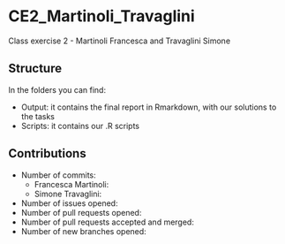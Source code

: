 # CE2_Martinoli_Travaglini
Class exercise 2 - Martinoli Francesca and Travaglini Simone

## Structure
In the folders you can find:
- Output: it contains the final report in Rmarkdown, with our solutions to the tasks
- Scripts: it contains our .R scripts

## Contributions
- Number of commits:
  - Francesca Martinoli: 
  - Simone Travaglini: 
- Number of issues opened: 
- Number of pull requests opened: 
- Number of pull requests accepted and merged: 
- Number of new branches opened: 
